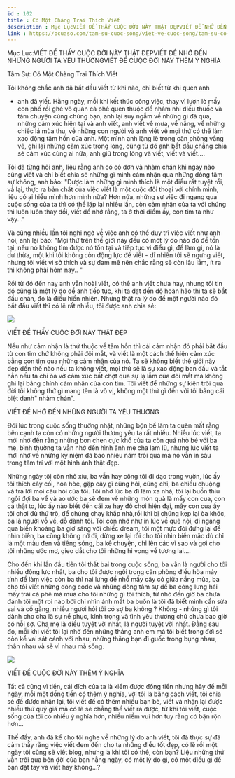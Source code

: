 ```yaml
---
id : 102
title : Có Một Chàng Trai Thích Viết
description : Mục LụcVIẾT ĐỂ THẤY CUỘC ĐỜI NÀY THẬT ĐẸPVIẾT ĐỂ NHỚ ĐẾN NHỮNG NGƯỜI TA YÊU THƯƠNGVIẾT ĐỂ CUỘC ĐỜI NÀY THÊM Ý NGHĨA
link : https://ocuaso.com/tam-su-cuoc-song/viet-ve-cuoc-song/tam-su-co-mot-chang-trai-thich-viet.html
---
```


Mục Lục:VIẾT ĐỂ THẤY CUỘC ĐỜI NÀY THẬT ĐẸPVIẾT ĐỂ NHỚ ĐẾN NHỮNG NGƯỜI TA
YÊU THƯƠNGVIẾT ĐỂ CUỘC ĐỜI NÀY THÊM Ý NGHĨA

Tâm Sự: Có Một Chàng Trai Thích Viết

Tôi không chắc anh đã bắt đầu viết từ khi nào, chỉ biết từ khi quen anh
- anh đã viết. Hằng ngày, mỗi khi kết thúc công việc, thay vì lượn lờ mấy
con phố rồi ghé vô quán cà phê quen thuộc để nhâm nhi điếu thuốc và tám
chuyện cùng chúng bạn, anh lại suy ngẫm về những gì đã qua, những cảm xúc
hiện tại và anh viết, anh viết về mưa, về nắng, về những chiếc lá mùa thu,
về những con người và anh viết về mọi thứ có thể làm xao động tâm hồn của
anh. Một mình anh lặng lẽ trong căn phòng vắng vẻ, ghi lại những cảm xúc
trong lòng, cũng từ đó anh bắt đầu chẳng chia sẻ cảm xúc cùng ai nữa, anh
giữ trong lòng và viết, viết và viết....

Tôi đã từng hỏi anh, liệu rằng anh có cô đơn và nhàm chán khi ngày nào cũng
viết và chỉ biết chia sẻ những gì mình cảm nhận qua những dòng tâm sự không,
anh bảo: "Được làm những gì mình thích là một điều rất tuyệt rồi, vả lại,
thực ra bản chất của việc viết là một cuộc đối thoại với chính mình, liệu
có ai hiểu mình hơn mình nữa? Hơn nữa, những sự việc đi ngang qua cuộc sống
của ta thì có thể lặp lại nhiều lần, còn cảm nhận của ta với chúng thì luôn
luôn thay đổi, viết để nhớ rằng, ta ở thời điểm ấy, con tim ta như vậy..."

Và cũng nhiều lần tôi nghi ngờ về việc anh có thể duy trì việc viết như
anh nói, anh lại bảo: "Mọi thứ trên thế giới này đều có môt lý do nào đó
để tồn tại, nếu nó không tìm được nó tồn tại và tiếp tục vì điều gì, để
làm gì, nó là dư thừa, một khi tôi không còn động lực để viết - dĩ nhiên
tôi sẽ ngưng viết, nhưng tôi viết vì sở thích và sự đam mê nên chắc rằng
sẽ còn lâu lắm, ít ra thì không phải hôm nay.. "

Rồi từ đó đến nay anh vẫn hoài viết, có thể anh viết chưa hay, nhưng tôi
tin đó cũng là một lý do để anh tiếp tục, khi ta đạt đến độ hoàn hảo thì
ta sẽ bắt đầu chán, đó là điều hiển nhiên. Nhưng thật ra lý do để một người
nào đó bắt đầu viết thì có lẽ rất nhiều, tôi được anh chia sẻ:

![](https://ocuaso.com/wp-content/uploads/2015/10/tam-su-co-mot-chang-trai-thich-viet.jpg)

VIẾT ĐỂ THẤY CUỘC ĐỜI NÀY THẬT ĐẸP

Nếu như cảm nhận là thứ thuộc về tâm hồn thì cái cảm nhận đó phải bắt đầu
từ con tim chứ không phải đôi mắt, và viết là một cách thể hiện cảm xúc
bằng con tim qua những cảm nhận của nó. Ta sẽ không biết thế giới này đẹp
đến thế nào nếu ta không viết, mọi thứ sẽ là sự xao động ban đầu và tắt
hẳn nếu ta chỉ òa vỡ cảm xúc bất chợt qua sự lạ lẫm của đôi mắt mà không
ghi lại bằng chính cảm nhận của con tim. Tôi viết để những sự kiện trôi
qua đời tôi không thứ gì mang tên là vô vị, không một thứ gì đến với tôi
bằng cái biệt danh" nhàm chán".

VIẾT ĐỂ NHỚ ĐẾN NHỮNG NGƯỜI TA YÊU THƯƠNG

Đôi lúc trong cuộc sống thường nhật, những bộn bề làm ta quên mất rằng bên
cạnh ta còn có những người thương yêu ta rất nhiều. Nhiều lúc viết, ta mới
nhớ đến rằng những bon chen cực khổ của ta còn quá nhỏ bé với ba mẹ, bình
thường ta vẫn nhớ đến hình ảnh mẹ cha lam lũ, nhưng lúc viết ta mới nhớ
về những kỷ niệm đã bao nhiêu năm trôi qua mà nó vẫn in sâu trong tâm trí
với một hình ảnh thật đẹp.

Những ngày tôi còn nhỏ xíu, ba vẫn hay cõng tôi đi dạo trong vườn, lúc ấy
tôi thích cây cối, hoa hòe, gặp cây gì cũng hỏi, cũng chỉ, ba chiều chuộng
và trả lời mọi câu hỏi của tôi. Tôi nhớ lúc ba đi làm xa nhà, tôi lại buồn
thiu ngồi đợi ba về và ao ước ba sẽ đem về những món quà là mấy con cua,
con cá thật to, lúc ấy nào biết đến cái xe hay đồ chơi hiện đại, mấy con
cua ấy tôi chơi đủ thứ trò, để chúng chạy khắp nhà,rồi khi bị chúng kẹp
lại òa khóc, ba là người vỗ về, dỗ dành tôi. Tôi còn nhớ như in lúc về quê
nội, đi ngang qua biển khoảng ba giờ sáng với chiếc dream, tôi một mực đòi
đứng lại để nhìn biển, ba cũng không nỡ đi, dừng xe lại rồi cho tôi nhìn
biển mặc dù chỉ là một màu đen và tiếng sóng, ba kể chuyện, chỉ lên các
vì sao và gợi cho tôi những ước mơ, gieo dắt cho tôi những hi vọng về tương
lai....

Cho đến khi lần đầu tiên tôi thất bại trong cuộc sống, ba vẫn là người cho
tôi nhiều động lực nhất, ba cho tôi được ngồi trong căn phòng điều hòa máy
tính để làm việc còn ba thì nai lưng để nhổ mấy cây cỏ giữa nắng mùa, ba
cho tôi viết những dòng code và những dòng tâm sự để ba còng lưng hái mấy
trái cà phê mà mua cho tôi những gì tôi thích, từ nhỏ đến giờ ba chưa đánh
tôi một roi nào bởi chỉ nhìn ánh mắt ba buồn là tôi đã biết mình cần sửa
sai và cố gắng, nhiều người hỏi tôi có sợ ba không ? Không - những gì tôi
dành cho cha là sự nể phục, kính trọng và tình yêu thương chứ chưa bao giờ
có nỗi sợ. Cha mẹ là điều tuyệt vời nhất, là người tuyệt vời nhất. Đằng
sau đó, mỗi khi viết tôi lại nhớ đến những thằng anh em mà tôi biết trong
đời sẽ còn kề vai sát cánh với nhau, những thằng bạn đi guốc trong bụng
nhau, thân nhau và sẽ vì nhau mà sống.

![](https://ocuaso.com/wp-content/uploads/2015/10/tam-su-co-mot-chang-trai-thich-viet-2.jpg)

VIẾT ĐỂ CUỘC ĐỜI NÀY THÊM Ý NGHĨA

Tất cả cũng vì tiền, cái đích của ta là kiếm được đồng tiền nhưng hãy để
mỗi ngày, mỗi một đồng tiền có thêm ý nghĩa, với tôi là bằng cách viết,
tôi chia sẻ để được nhận lại, tôi viết để có thêm nhiều bạn bè, viết và
nhận lại được nhiều thứ quý giá mà có lẽ sẽ chẳng thể viết ra được, từ khi
tôi viết, cuộc sống của tôi có nhiều ý nghĩa hơn, nhiều niềm vui hơn tuy
rằng có bận rộn hơn...

Thế đấy, anh đã kể cho tôi nghe về những lý do anh viết, tôi đã thực sự
đã cảm thấy rằng việc viết đem đến cho ta những điều tốt đẹp, có lẽ rồi
một ngày tôi cũng sẽ viết blog, nhưng là khi tôi có thể, còn bạn? Liệu những
thứ vẫn trôi qua bên đời của bạn hằng ngày, có một lý do gì, có một điều
gì để bạn đặt tay và viết hay không...?